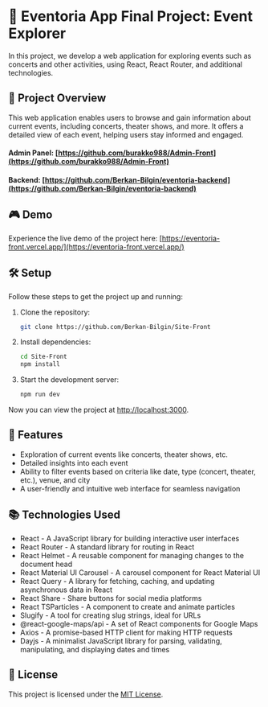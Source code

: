 # 🎵 Eventoria App Final Project: Event Explorer

In this project, we develop a web application for exploring events such as concerts and other activities, using React, React Router, and additional technologies.

## 🌠 Project Overview

This web application enables users to browse and gain information about current events, including concerts, theater shows, and more. It offers a detailed view of each event, helping users stay informed and engaged.

#### Admin Panel: [https://github.com/burakko988/Admin-Front](https://github.com/burakko988/Admin-Front)

#### Backend: [https://github.com/Berkan-Bilgin/eventoria-backend](https://github.com/Berkan-Bilgin/eventoria-backend)

## 🎮 Demo

Experience the live demo of the project here: [https://eventoria-front.vercel.app/](https://eventoria-front.vercel.app/)

## 🛠 Setup

Follow these steps to get the project up and running:

1. Clone the repository:

   ```bash
   git clone https://github.com/Berkan-Bilgin/Site-Front
   ```

2. Install dependencies:

   ```bash
   cd Site-Front
   npm install
   ```

3. Start the development server:

   ```bash
   npm run dev
   ```

Now you can view the project at [http://localhost:3000](http://localhost:3000).

## 🎯 Features

- Exploration of current events like concerts, theater shows, etc.
- Detailed insights into each event
- Ability to filter events based on criteria like date, type (concert, theater, etc.), venue, and city
- A user-friendly and intuitive web interface for seamless navigation

## 📚 Technologies Used

- React - A JavaScript library for building interactive user interfaces
- React Router - A standard library for routing in React
- React Helmet - A reusable component for managing changes to the document head
- React Material UI Carousel - A carousel component for React Material UI
- React Query - A library for fetching, caching, and updating asynchronous data in React
- React Share - Share buttons for social media platforms
- React TSParticles - A component to create and animate particles
- Slugify - A tool for creating slug strings, ideal for URLs
- @react-google-maps/api - A set of React components for Google Maps
- Axios - A promise-based HTTP client for making HTTP requests
- Dayjs - A minimalist JavaScript library for parsing, validating, manipulating, and displaying dates and times

## 📄 License

This project is licensed under the [MIT License](LICENSE).

